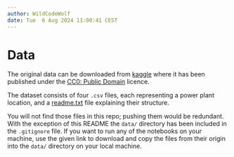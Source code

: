 ```yaml
---
author: WildCodeWolf
date: Tue  6 Aug 2024 11:00:41 CEST
---
```


# Data

The original data can be downloaded from [kaggle](https://www.kaggle.com/datasets/mubashirrahim/wind-power-generation-data-forecasting)
where it has been published under the [CC0: Public Domain](https://creativecommons.org/publicdomain/zero/1.0/) licence.

The dataset consists of four `.csv` files, each representing a power plant
location, and a [readme.txt](readme.txt) file explaining their structure.

You will not find those files in this repo; pushing them would be redundant.
With the exception of this README the `data/` directory has been included
in the `.gitignore` file.
If you want to run any of the notebooks on your machine, use the given link
to download and copy the files from their origin into the `data/` directory
on your local machine.
